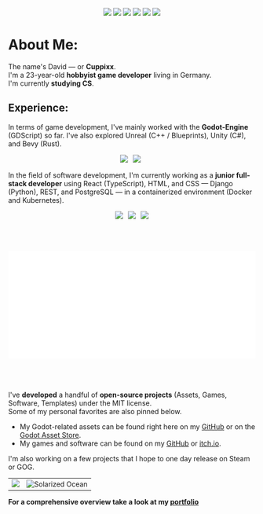 <p align="center">
  <img src="https://komarev.com/ghpvc/?username=Cuppixx&color=blue&style=flat" />
  <img src="https://img.shields.io/badge/Repos-32-blue?style=flat" />
  <img src="https://img.shields.io/badge/Public%20Repos-16-blue?style=flat" />
  <img src="https://img.shields.io/badge/LOC-[NUMBER]-blue?style=flat" />
  <img src="https://img.shields.io/badge/Engine-Godot-478CBF?style=flat" />
  <img src="https://img.shields.io/badge/GitHub%20Since-2022-blue?style=flat" />
</p>

# About Me:
The name's David — or **Cuppixx**.  
I'm a 23-year-old **hobbyist game developer** living in Germany.  
I'm currently **studying CS**.


## Experience:
In terms of game development, I've mainly worked with the **Godot-Engine** (GDScript) so far. I've also explored Unreal (C++ / Blueprints), Unity (C#), and Bevy (Rust).
<p align="center">
  <img src="https://img.shields.io/badge/Engine-Godot-478CBF?style=flat&logo=godot-engine&logoColor=white" style="margin-right:6px;" />
  <img src="https://img.shields.io/badge/Language-C++-00599C?style=flat&logo=cplusplus&logoColor=white" style="margin-right:6px;" />
</p>

  In the field of software development, I'm currently working as a **junior full-stack developer** using React (TypeScript), HTML, and CSS — Django (Python), REST, and PostgreSQL — in a containerized environment (Docker and Kubernetes).
<p align="center">
  <img src="https://img.shields.io/badge/Frontend-React-blue?style=flat&logo=react" style="margin-right:6px;" />
  <img src="https://img.shields.io/badge/Backend-Django-green?style=flat&logo=django" style="margin-right:6px;" />
  <img src="https://img.shields.io/badge/DevOps-Docker-blue?style=flat&logo=docker" />
</p>
<br><br>

<p align="center">
      <img src="https://raw.githubusercontent.com/Cuppixx/Cuppixx/main/metrics.plugin.languages.svg"/>
</p>

<br><br>

I've **developed** a handful of **open-source projects** (Assets, Games, Software, Templates) under the MIT license.  
Some of my personal favorites are also pinned below.

- My Godot-related assets can be found right here on my [GitHub](https://github.com/Cuppixx?tab=repositories) or on the [Godot Asset Store](https://godotengine.org/asset-library/asset?user=CuppiXD).
- My games and software can be found on my [GitHub](https://github.com/Cuppixx?tab=repositories) or [itch.io](https://cuppixx.itch.io).

I'm also working on a few projects that I hope to one day release on Steam or GOG.

<table>
  <tbody>
    <tr>
      <td><img src="https://github-readme-stats.vercel.app/api?username=Cuppixx&show_icons=true&count_private=true&hide_title=true&theme=transparent&hide_border=true"/></td>
      <td><img src="https://nirzak-streak-stats.vercel.app/?user=Cuppixx&theme=transparent&hide_border=true" alt="Solarized Ocean"/></td>
    </tr>
  </tbody>
</table>

**For a comprehensive overview take a look at my [portfolio](https://cuppixx.github.io)**
